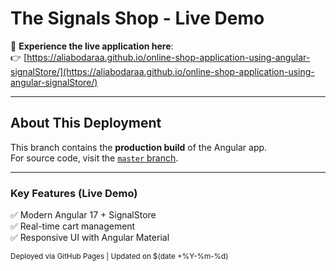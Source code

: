 # The Signals Shop - Live Demo

🚀 **Experience the live application here**:  
👉 [https://aliabodaraa.github.io/online-shop-application-using-angular-signalStore/](https://aliabodaraa.github.io/online-shop-application-using-angular-signalStore/)

---

## About This Deployment
This branch contains the **production build** of the Angular app.  
For source code, visit the [`master` branch](https://github.com/aliabodaraa/online-shop-application-using-angular-signalStore/tree/master).

---

### Key Features (Live Demo)
✅ Modern Angular 17 + SignalStore  
✅ Real-time cart management  
✅ Responsive UI with Angular Material  

<sub>Deployed via GitHub Pages | Updated on $(date +%Y-%m-%d)</sub>
